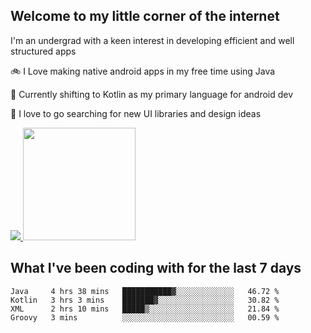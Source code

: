 ## Welcome to my little corner of the internet
I'm an undergrad with a keen interest in developing efficient and well structured apps

🚲 I Love making native android apps in my free time using Java

🌄 Currently shifting to Kotlin as my primary language for android dev

🔮  I love to go searching for new UI libraries and design ideas

<a href="">
  <img src="https://komarev.com/ghpvc/?username=ade3l&style=flat-square" />
</a>

<img height="180em" src="https://github-readme-stats-eight-theta.vercel.app/api/top-langs/?username=ade3l&langs_count=7&theme=cobalt&layout=compact"/>

## What I've been coding with for the last 7 days
<!--START_SECTION:waka-->
```text
Java     4 hrs 38 mins   ███████████▓░░░░░░░░░░░░░   46.72 % 
Kotlin   3 hrs 3 mins    ███████▓░░░░░░░░░░░░░░░░░   30.82 % 
XML      2 hrs 10 mins   █████▒░░░░░░░░░░░░░░░░░░░   21.84 % 
Groovy   3 mins          ░░░░░░░░░░░░░░░░░░░░░░░░░   00.59 % 
```
<!--END_SECTION:waka-->
